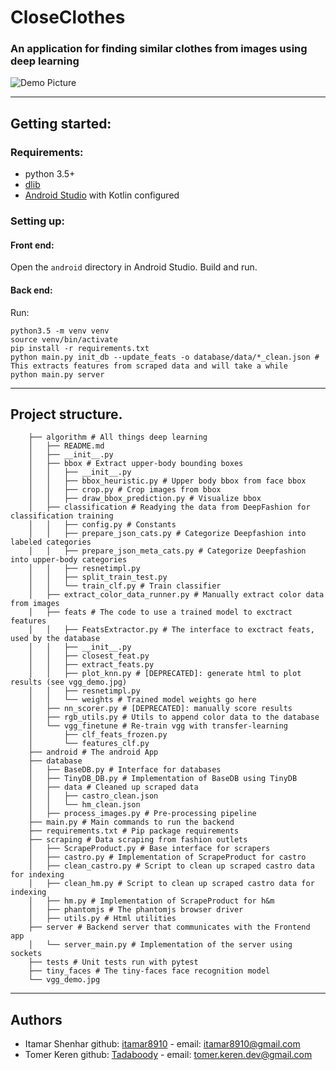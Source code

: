 # CloseClothes
### An application for finding similar clothes from images using deep learning 
![Demo Picture](final_demo.png)

---

## Getting started:
### Requirements:
- python 3.5+
- [dlib](https://gist.github.com/ageitgey/629d75c1baac34dfa5ca2a1928a7aeaf)
- [Android Studio](https://developer.android.com/studio/) with Kotlin configured

### Setting up:
#### Front end:
Open the `android` directory in Android Studio.
Build and run.
#### Back end:
Run:  
```
python3.5 -m venv venv
source venv/bin/activate
pip install -r requirements.txt
python main.py init_db --update_feats -o database/data/*_clean.json # This extracts features from scraped data and will take a while
python main.py server
```
---
## Project structure.
```
    ├── algorithm # All things deep learning
    │   ├── README.md
    │   ├── __init__.py
    │   ├── bbox # Extract upper-body bounding boxes
    │   │   ├── __init__.py
    │   │   ├── bbox_heuristic.py # Upper body bbox from face bbox
    │   │   ├── crop.py # Crop images from bbox
    │   │   ├── draw_bbox_prediction.py # Visualize bbox
    │   ├── classification # Readying the data from DeepFashion for classification training
    │   │   ├── config.py # Constants
    │   │   ├── prepare_json_cats.py # Categorize Deepfashion into labeled categories
    │   │   ├── prepare_json_meta_cats.py # Categorize Deepfashion into upper-body categories
    │   │   ├── resnetimpl.py
    │   │   ├── split_train_test.py
    │   │   └── train_clf.py # Train classifier
    │   ├── extract_color_data_runner.py # Manually extract color data from images
    │   ├── feats # The code to use a trained model to exctract features
    │   │   ├── FeatsExtractor.py # The interface to exctract feats, used by the database
    │   │   ├── __init__.py
    │   │   ├── closest_feat.py
    │   │   ├── extract_feats.py
    │   │   ├── plot_knn.py # [DEPRECATED]: generate html to plot results (see vgg_demo.jpg)
    │   │   ├── resnetimpl.py
    │   │   └── weights # Trained model weights go here
    │   ├── nn_scorer.py # [DEPRECATED]: manually score results
    │   ├── rgb_utils.py # Utils to append color data to the database
    │   └── vgg_finetune # Re-train vgg with transfer-learning
    │       ├── clf_feats_frozen.py
    │       └── features_clf.py
    ├── android # The android App
    ├── database
    │   ├── BaseDB.py # Interface for databases
    │   ├── TinyDB_DB.py # Implementation of BaseDB using TinyDB
    │   ├── data # Cleaned up scraped data
    │   │   ├── castro_clean.json
    │   │   └── hm_clean.json
    │   ├── process_images.py # Pre-processing pipeline
    ├── main.py # Main commands to run the backend
    ├── requirements.txt # Pip package requirements
    ├── scraping # Data scraping from fashion outlets
    │   ├── ScrapeProduct.py # Base interface for scrapers
    │   ├── castro.py # Implementation of ScrapeProduct for castro
    │   ├── clean_castro.py # Script to clean up scraped castro data for indexing
    │   ├── clean_hm.py # Script to clean up scraped castro data for indexing
    │   ├── hm.py # Implementation of ScrapeProduct for h&m
    │   ├── phantomjs # The phantomjs browser driver
    │   ├── utils.py # Html utilities
    ├── server # Backend server that communicates with the Frontend app
    │   └── server_main.py # Implementation of the server using sockets
    ├── tests # Unit tests run with pytest
    ├── tiny_faces # The tiny-faces face recognition model
    └── vgg_demo.jpg
```
---
## Authors 
- Itamar Shenhar github: [itamar8910](www.github.com/itamar8910) - email: itamar8910@gmail.com
- Tomer Keren github: [Tadaboody](www.github.com/Tadaboody) - email: tomer.keren.dev@gmail.com
